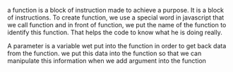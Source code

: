 a function is a block of instruction made to achieve a purpose. It is a block of instructions. To create function, we use a special word in javascript that we call function and in front of function, we put the name of the function to identify this function. That helps the code to know what he is doing really.

A parameter is a variable wet put into the function in order to get back data from the function. we put this data into the function so that we can manipulate this information when we add argument into the function
